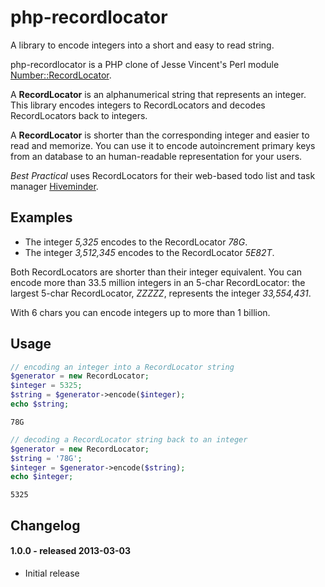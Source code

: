 php-recordlocator
=================

A library to encode integers into a short and easy to read string.

php-recordlocator is a PHP clone of Jesse Vincent's Perl module [Number::RecordLocator](http://search.cpan.org/~jesse/Number-RecordLocator-0.005/lib/Number/RecordLocator.pm).

A **RecordLocator** is an alphanumerical string that represents an integer. This library encodes integers to RecordLocators and decodes RecordLocators back to integers.

A **RecordLocator** is shorter than the corresponding integer and easier to read and memorize. You can use it to encode autoincrement primary keys from an database to an human-readable representation for your users.

*Best Practical* uses RecordLocators for their web-based todo list and task manager [Hiveminder](http://hiveminder.com/).

Examples
--------

- The integer *5,325* encodes to the RecordLocator *78G*.
- The integer *3,512,345* encodes to the RecordLocator *5E82T*.

Both RecordLocators are shorter than their integer equivalent. You can encode more than 33.5 million integers in an 5-char RecordLocator: the largest 5-char RecordLocator, *ZZZZZ*, represents the integer *33,554,431*.

With 6 chars you can encode integers up to more than 1 billion.

Usage
-----

```php
// encoding an integer into a RecordLocator string
$generator = new RecordLocator;
$integer = 5325;
$string = $generator->encode($integer);
echo $string;
```

    78G

```php
// decoding a RecordLocator string back to an integer
$generator = new RecordLocator;
$string = '78G';
$integer = $generator->encode($string);
echo $integer;
```

    5325

Changelog
---------

#### 1.0.0 - released 2013-03-03

* Initial release
